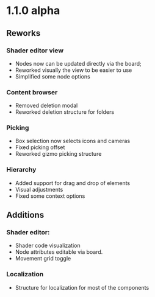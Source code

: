 # 1.1.0 alpha

## Reworks
### Shader editor view
- Nodes now can be updated directly via the board;
- Reworked visually the view to be easier to use
- Simplified some node options

### Content browser
- Removed deletion modal
- Reworked deletion structure for folders

### Picking
- Box selection now selects icons and cameras
- Fixed picking offset 
- Reworked gizmo picking structure

### Hierarchy
- Added support for drag and drop of elements
- Visual adjustments
- Fixed some context options

## Additions
### Shader editor:
- Shader code visualization
- Node attributes editable via board.
- Movement grid toggle

### Localization
- Structure for localization for most of the components
